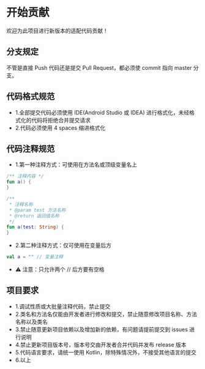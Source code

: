# 开始贡献

欢迎为此项目进行新版本的适配代码贡献！<br/>

## 分支规定

不管是直接 Push 代码还是提交 Pull Request，都必须使 commit 指向 master 分支。

## 代码格式规范

- 1.全部提交代码必须使用 IDE(Android Studio 或 IDEA) 进行格式化，未经格式化的代码将拒绝合并提交请求
- 2.代码必须使用 4 spaces 缩进格式化

## 代码注释规范

- 1.第一种注释方式：可使用在方法名或顶级变量名上

```kotlin
/** 注释内容 */
fun a() {
}

/**
 * 注释名称
 * @param test 方法名称
 * @return 返回值名称
 */
fun a(test: String) {
}
```

- 2.第二种注释方式：仅可使用在变量后方

```kotlin
val a = "" // 变量注释
```

- ⚠️ 注意：只允许两个 // 后方要有空格

## 项目要求

- 1.调试性质或大批量注释代码，禁止提交
- 2.类名和方法名仅能由开发者进行修改和提交，禁止随意修改项目名称、方法名称以及类名
- 3.禁止随意更新项目依赖以及增加新的依赖，有问题请提前提交到 issues 进行说明
- 4.禁止更新项目版本号，版本号交由开发者合并代码并发布 release 版本
- 5.代码语言要求，请统一使用 Kotlin，除特殊情况外，不接受其他语言的提交
- 6.以上
